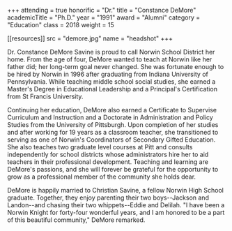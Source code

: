 +++
attending = true
honorific = "Dr."
title     = "Constance DeMore"
academicTitle = "Ph.D."
year      = "1991"
award     = "Alumni"
category  = "Education"
class     = 2018
weight    = 15

[[resources]]
  src  = "demore.jpg"
  name = "headshot"
+++

Dr. Constance DeMore Savine is proud to call Norwin School District her home. From the age of four, DeMore wanted to teach at Norwin like her father did; her long-term goal never changed. She was fortunate enough to be hired by Norwin in 1996 after graduating from Indiana University of Pennsylvania. While teaching middle school social studies, she earned a Master's Degree in Educational Leadership and a Principal's Certification from St Francis University.

Continuing her education, DeMore also earned a Certificate to Supervise Curriculum and Instruction and a Doctorate in Administration and Policy Studies from the University of Pittsburgh. Upon completion of her studies and after working for 19 years as a classroom teacher, she transitioned to serving as one of Norwin's Coordinators of Secondary Gifted Education. She also teaches two graduate level courses at Pitt and consults independently for school districts whose administrators hire her to aid teachers in their professional development. Teaching and learning are DeMore's passions, and she will forever be grateful for the opportunity to grow as a professional member of the community she holds dear.

DeMore is happily married to Christian Savine, a fellow Norwin High School graduate. Together, they enjoy parenting their two boys--Jackson and Landon--and chasing their two whippets--Eddie and Delilah. "I have been a Norwin Knight for forty-four wonderful years, and I am honored to be a part of this beautiful community," DeMore remarked.
